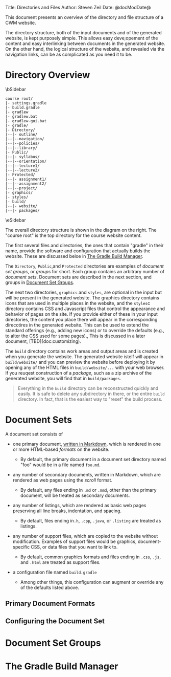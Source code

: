 Title: Directories and Files
Author: Steven Zeil
Date: @docModDate@

This document presents an overview of the directory and file structure of a CWM website.

The directory structure, both of the input documents and of the generated website, is kept purposely simple. This allows easy deve;opement of the content and easy interlinking between documents in the generated website.  On the other hand, the logical structure of the website, and revealed via the navigation links, can be as complicated as you need it to be.

# Directory Overview

\bSidebar

    course root/
    |- settings.gradle
    |- build.gradle
    |- gradlew
    |- gradlew.bat
    |- gradlew-gui.bat
    |- gradle/
    |- Directory/
    |--|- outline/
    |--|--navigation/
    |--|--policies/
    |--|--library/
    |- Public/
    |--|- syllabus/
    |--|--orientation/
    |--|--lecture1/
    |--|--lecture2/
    |- Protected/
    |--|- assignment1/
    |--|--assignment2/
    |--|--project/
    |- graphics/
    |- styles/
    |- build/
    |--|- website/
    |--|- packages/

\eSidebar


The overall directory structure is shown in the diagram on the right.  The "course root" is the top directory for the course website content.

The first several files and directories, the ones that contain "gradle" in their name, provide the software and configuration that actually builds the website. These are discussed beloe in [The Gradle Build Manager](#the-gradle-build-manager).

The `Directory`, `Public`,and `Protected` directories are examples of _document set groups_, or _groups_ for short. Each group contains an arbitrary number of _document sets_. Document sets are described in the next section, and groups in [Document Set Groups](#document-set-groups).

The next two directories, `graphics` and `styles`, are optional in the input but will be present in the generated website. The graphics directory contains icons that are used in multiple places in the website, and the `styles`c directory contains CSS and Javascript files that control the appearance and behavior of pages on the site. If you provide either of these in your input directories, the content you place there will appear in the corresponding direcotires in the generated website. This can be used to extend the standard offerings {e.g., adding new icons) or to override the defaults (e.g., to alter the CSS used for some pages).,  This is discussed in a later document, [TBD]{doc:customizing). 

The `build` directory contains work areas and output areas and is created when you generate the website.
The generated website istelf will appear in `build/website/` and you can preview the website before
deploying it by opening any of the HTML files in `build/website/...` with your web browser. If you reuqest construction of a _package_, such as a zip archive of the generated website, you will find that in `build/packages`.

> Everything in the `build` directory can be reconstructed quickly and easily. It is safe to delete
> any subdirectory in there, or the entire `build` directory. In fact, that is the easiest way to "reset"
> the build process.

# Document Sets

A document set consists of

* one primary document, [written in Markdown](doc:markdown), which is rendered in one or more
  HTML-based _formats_ on the website.
    * By default, the primary document in a document set directory named "foo" would
      be in a file named `foo.md`.
* any number of secondary documents, written in Markdown, which are rendered as web pages using the _scroll_ format.
    * By default, any files ending in `.md` or `.mmd`, other than the  primary document,
      will be treated as secondary documents.
    
* any number of listings, which are rendered as basic web pages preserving all line breaks, indentation, and spacing.
    * By default, files ending in`.h`, `.cpp`, `.java`, or `.listing` are treated
      as listings.
* any number of support files, which are copied to the website without modification. Examples of support files would be graphics, document-specific CSS, or data files that you want to link to.
    * By default, common graphics formats and files ending in `.css`, `.js`, 
      and `.html` are treated as support files.
* a configuration file named `build.gradle`
    * Among  other  things, this configuration can augment or override any of the defaults listed above.
    
## Primary Document Formats

## Configuring the Document Set

# Document Set Groups

# The Gradle Build Manager

